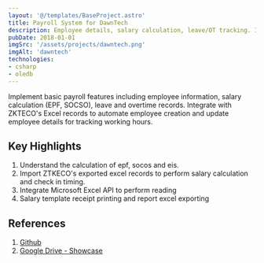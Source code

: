 ```yaml
---
layout: '@/templates/BaseProject.astro'
title: Payroll System for DawnTech
description: Employee details, salary calculation, leave/OT tracking. Integrate with ZKTECO's Excel for automated employee management and hours tracking.
pubDate: 2018-01-01
imgSrc: '/assets/projects/dawntech.png'
imgAlt: 'dawntech'
technologies:
- csharp
- oledb
---
```


Implement basic payroll features including employee information, salary calculation (EPF, SOCSO), leave and overtime records. Integrate with ZKTECO's Excel records to automate employee creation and update employee details for tracking working hours.

## Key Highlights

1. Understand the calculation of epf, socos and eis.
2. Import ZTKECO's exported excel records to perform salary calculation and check in timing.
3. Integrate Microsoft Excel API to perform reading
4. Salary template receipt printing and report excel exporting

## References 

1. <a href="https://github.com/Oskang09/DawnTech" target="_blank">Github</a>
2. <a href="https://drive.google.com/drive/folders/1sPEY5UsMUJCiDBMALDJhaHg0CJso2wiE?usp=sharing" target="_blank">Google Drive - Showcase</a>